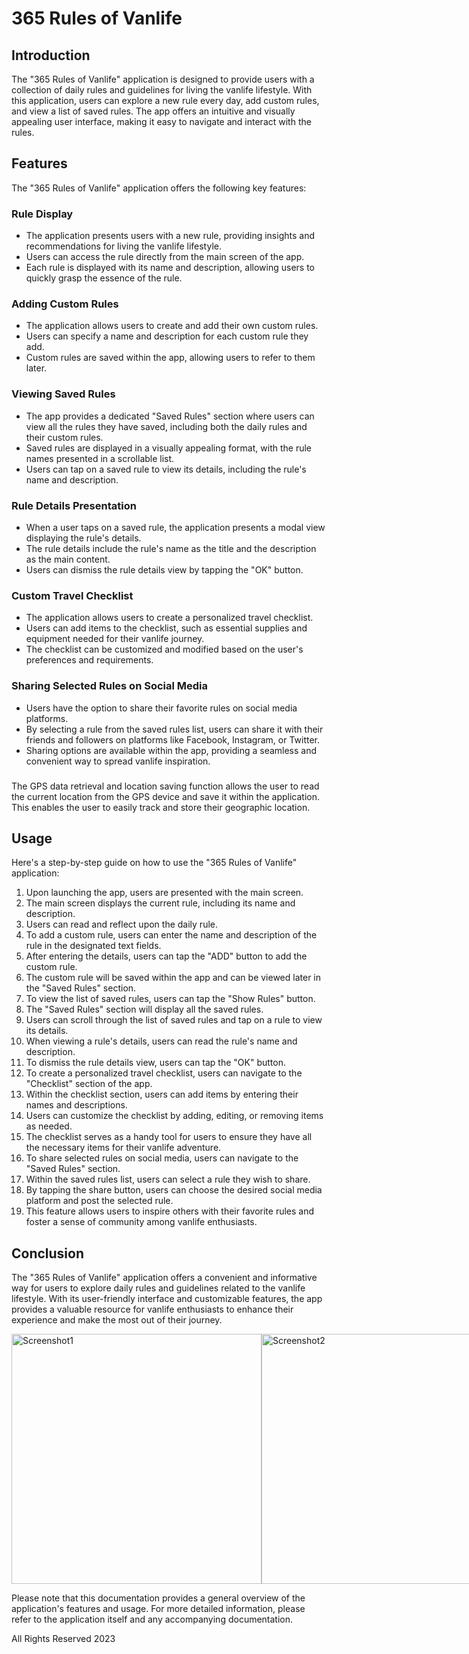 # 365 Rules of Vanlife

## Introduction
The "365 Rules of Vanlife" application is designed to provide users with a collection of daily rules and guidelines for living the vanlife lifestyle. With this application, users can explore a new rule every day, add custom rules, and view a list of saved rules. The app offers an intuitive and visually appealing user interface, making it easy to navigate and interact with the rules.

## Features
The "365 Rules of Vanlife" application offers the following key features:

### Rule Display
- The application presents users with a new rule, providing insights and recommendations for living the vanlife lifestyle.
- Users can access the rule directly from the main screen of the app.
- Each rule is displayed with its name and description, allowing users to quickly grasp the essence of the rule.

### Adding Custom Rules
- The application allows users to create and add their own custom rules.
- Users can specify a name and description for each custom rule they add.
- Custom rules are saved within the app, allowing users to refer to them later.

### Viewing Saved Rules
- The app provides a dedicated "Saved Rules" section where users can view all the rules they have saved, including both the daily rules and their custom rules.
- Saved rules are displayed in a visually appealing format, with the rule names presented in a scrollable list.
- Users can tap on a saved rule to view its details, including the rule's name and description.

### Rule Details Presentation
- When a user taps on a saved rule, the application presents a modal view displaying the rule's details.
- The rule details include the rule's name as the title and the description as the main content.
- Users can dismiss the rule details view by tapping the "OK" button.

### Custom Travel Checklist
- The application allows users to create a personalized travel checklist.
- Users can add items to the checklist, such as essential supplies and equipment needed for their vanlife journey.
- The checklist can be customized and modified based on the user's preferences and requirements.

### Sharing Selected Rules on Social Media
- Users have the option to share their favorite rules on social media platforms.
- By selecting a rule from the saved rules list, users can share it with their friends and followers on platforms like Facebook, Instagram, or Twitter.
- Sharing options are available within the app, providing a seamless and convenient way to spread vanlife inspiration.

### 
The GPS data retrieval and location saving function allows the user to read the current location from the GPS device and save it within the application. This enables the user to easily track and store their geographic location.

## Usage
Here's a step-by-step guide on how to use the "365 Rules of Vanlife" application:

1. Upon launching the app, users are presented with the main screen.
2. The main screen displays the current rule, including its name and description.
3. Users can read and reflect upon the daily rule.
4. To add a custom rule, users can enter the name and description of the rule in the designated text fields.
5. After entering the details, users can tap the "ADD" button to add the custom rule.
6. The custom rule will be saved within the app and can be viewed later in the "Saved Rules" section.
7. To view the list of saved rules, users can tap the "Show Rules" button.
8. The "Saved Rules" section will display all the saved rules.
9. Users can scroll through the list of saved rules and tap on a rule to view its details.
10. When viewing a rule's details, users can read the rule's name and description.
11. To dismiss the rule details view, users can tap the "OK" button.
12. To create a personalized travel checklist, users can navigate to the "Checklist" section of the app.
13. Within the checklist section, users can add items by entering their names and descriptions.
14. Users can customize the checklist by adding, editing, or removing items as needed.
15. The checklist serves as a handy tool for users to ensure they have all the necessary items for their vanlife adventure.
16. To share selected rules on social media, users can navigate to the "Saved Rules" section.
17. Within the saved rules list, users can select a rule they wish to share.
18. By tapping the share button, users can choose the desired social media platform and post the selected rule.
19. This feature allows users to inspire others with their favorite rules and foster a sense of community among vanlife enthusiasts.

## Conclusion
The "365 Rules of Vanlife" application offers a convenient and informative way for users to explore daily rules and guidelines related to the vanlife lifestyle. With its user-friendly interface and customizable features, the app provides a valuable resource for vanlife enthusiasts to enhance their experience and make the most out of their journey.

<div style="display: flex;">
  <img src="https://github.com/mlynarskim/Rules/blob/main/Screenshots/Simulator%20screenshots1.png" width="400" alt="Screenshot1">
  <img src="https://github.com/mlynarskim/Rules/blob/main/Screenshots/Simulator%20screenshots2.png" width="400" alt="Screenshot2">
  <img src="https://github.com/mlynarskim/Rules/blob/main/Screenshots/Simulator%20screenshots3.png" width="400" alt="Screenshot3">
</div>




Please note that this documentation provides a general overview of the application's features and usage. For more detailed information, please refer to the application itself and any accompanying documentation.

All Rights Reserved 2023
